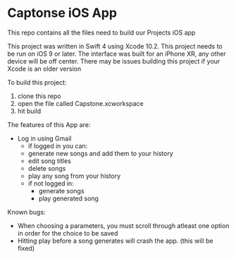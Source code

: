 # Captonse iOS App

This repo contains all the files need to build our Projects iOS app

This project was written in Swift 4 using Xcode 10.2. This project needs to be run on iOS 9 or later.
The interface was built for an iPhone XR, any other device will be off center.
There may be issues building this project if your Xcode is an older version
 
 
 To build this project:
  1. clone this repo
  2. open the file called Capstone.xcworkspace
  3. hit build 


The features of this App are:

* Log in using Gmail 
  * if logged in you can:
   * generate new songs and add them to your history
   * edit song titles
   * delete songs
   * play any song from your history
  * if not logged in:
    * generate songs
    * play generated song
    
    
Known bugs:
  * When choosing a parameters, you must scroll through atleast one option in order for the choice to be saved
  * Hitting play before a song generates will crash the app. (this will be fixed)
  

